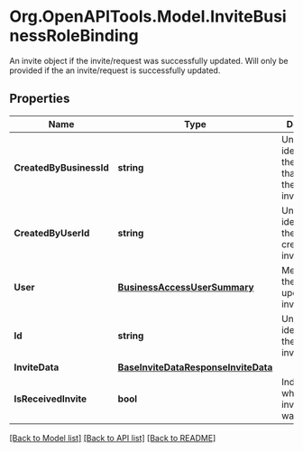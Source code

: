 # Org.OpenAPITools.Model.InviteBusinessRoleBinding
An invite object if the invite/request was successfully updated. Will only be provided if the an invite/request is successfully updated.

## Properties

Name | Type | Description | Notes
------------ | ------------- | ------------- | -------------
**CreatedByBusinessId** | **string** | Unique identifier for the business that created the invite/request. | [optional] 
**CreatedByUserId** | **string** | Unique identifier for the user that created the invite/request. | [optional] 
**User** | [**BusinessAccessUserSummary**](BusinessAccessUserSummary.md) | Metadata for the user that updated the invite/request. | [optional] 
**Id** | **string** | Unique identifier of the invite/request. | [optional] 
**InviteData** | [**BaseInviteDataResponseInviteData**](BaseInviteDataResponseInviteData.md) |  | [optional] 
**IsReceivedInvite** | **bool** | Indicates whether the invite/request was received. | [optional] 

[[Back to Model list]](../README.md#documentation-for-models) [[Back to API list]](../README.md#documentation-for-api-endpoints) [[Back to README]](../README.md)

